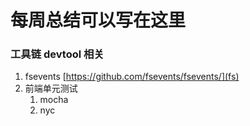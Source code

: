 # 每周总结可以写在这里
### 工具链 devtool  相关
1. fsevents [https://github.com/fsevents/fsevents/](fs)
2. 前端单元测试
    1. mocha
    2. nyc